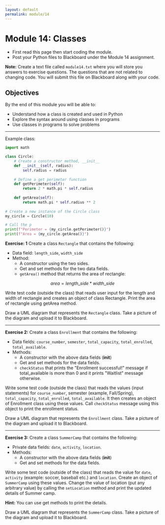 ```yaml
---
layout: default
permalink: module/14
---
```


# Module 14: Classes

* First read this page then start coding the module.
* Post your Python files to Blackboard under the Module 14 assignment.

**Note:** Create a text file called `module14.txt` where you will store you answers to exercise questions. The questions that are not related to changing code. You will submit this file on Blackboard along with your code. 

## Objectives

By the end of this module you will be able to:
* Understand how a class is created and used in Python
* Explore the syntax around using classes in programs
* Use classes in programs to solve problems

---

Example class:

```python
import math

class Circle:
    # Create a constructor method, __init__
    def __init__(self, radius):
        self.radius = radius
    
    # Define a get perimeter function
    def getPerimeter(self):
        return 2 * math.pi * self.radius
    
    def getArea(self):
        return math.pi * self.radius ** 2
    
# Create a new instance of the Circle class
my_circle = Circle(10)

# Call the p
print(f"Perimeter = {my_circle.getPerimeter()}")
print(f"Area = {my_circle.getArea()}")
```



**Exercise: 1** Create a class `Rectangle` that contains the following:
* Data field: `length_side`, `width_side`
* Method:
    * A constructor using the two sides.
    * Get and set methods for the two data fields.
    * `getArea()` method that returns the area of rectangle:

$$
area = length\_side * width\_side
$$

Write test code (outside the class) that reads user input for the length and width of rectangle and creates an object of class Rectangle. Print the area of rectangle using getArea method.

Draw a UML diagram that represents the `Rectangle` class. Take a picture of the diagram and upload it to Blackboard.

---


**Exercise 2:** Create a class `Enrollment` that contains the following:
* Data fields: `course_number`, `semester`, `total_capacity`, `total_enrolled`, `total_available`.
* Methods:
    * A constructor with the above data fields (__init__)
    * Get and set methods for the data fields.
    * `checkStatus` that prints the "Enrollment successful!" message if total_available is more than 0 and it prints "Waitlist" message otherwise.

Write some test code (outside the class) that reads the values (input statements) for `course_number`, semester (example, Fall/Spring), `total_capacity`, `total_enrolled`, `total_available`. It then creates an object of Enrollment class using these values. Call `checkStatus` message using this object to print the enrollment status.


Draw a UML diagram that represents the `Enrollment` class. Take a picture of the diagram and upload it to Blackboard.

---


**Exercise 3:** Create a class `SummerCamp` that contains the following:
* Private data fields: `date`, `activity`, `location`.
* Methods:
    * A constructor with the above data fields (__init__)
    * Get and set methods for the data fields.

Write some test code (outside of the class) that reads the value for `date`, `activity` (example: soccer, baseball etc.) and `location`. Create an object of `SummerCamp` using these values. Change the value of location (put any arbitrary value) by calling the `setLocation` method and print the updated details of Summer camp. 

__Hint:__ You can use get methods to print the details.

Draw a UML diagram that represents the `SummerCamp` class. Take a picture of the diagram and upload it to Blackboard.







